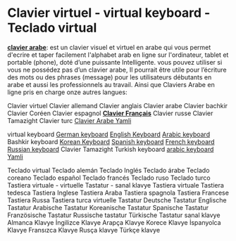 # Clavier virtuel - virtual keyboard - Teclado virtual

[**clavier arabe**](https://www.clavier-arabe.co): est un clavier visuel et virtuel en arabe qui vous permet d'ecrire et taper facilement l'alphabet arab en ligne sur l'ordinateur, tablet et portable (phone), doté d’une puissante Intelligente. vous pouvez utiliser si vous ne possédez pas d’un clavier arabe, Il pourrait être utile pour l’écriture des mots ou des phrases (message) pour les utilisateurs débutants en arabe et aussi les professionnels au travail. Ainsi que Claviers Arabe en ligne pris en charge onze autres langues:

Clavier virtuel
Clavier allemand
Clavier anglais
Clavier arabe
Clavier bachkir
Clavier Coréen
Clavier espagnol
[**Clavier Français**](https://www.clavier-arabe.co/p/clavier-francais.html)
Clavier russe
Clavier Tamazight
Clavier turc
[Clavier Arabe Yamli](https://www.clavier-arabe.co/p/yamli.html)


virtual keyboard
[German keyboard](https://www.clavier-arabe.co/p/german-keyboard.html)
[English Keyboard](https://www.clavier-arabe.co/p/english-keyboard.html)
[Arabic keyboard](https://www.clavier-arabe.co/p/arabic-keyboard.html)
Bashkir keyboard
[Korean Keyboard](https://www.clavier-arabe.co/p/korean-keyboard.html)
[Spanish keyboard](https://www.clavier-arabe.co/p/spanish-keyboard.html)
[French keyboard](https://www.clavier-arabe.co/p/french-keyboard.html)
[Russian keyboard](https://www.clavier-arabe.co/p/russian-keyboard.html)
Clavier Tamazight
Turkish keyboard
[arabic keyboard Yamli](https://www.clavier-arabe.co/p/arabic-keyboard-yamli.html)


Teclado virtual
Teclado alemán
Teclado Inglés
Teclado árabe
Teclado coreano
Teclado español
Teclado francés
Teclado ruso
Teclado turco
Tastiera virtuale - virtuelle Tastatur - sanal klavye
Tastiera virtuale
Tastiera tedesca
Tastiera Inglese
Tastiera Araba
Tastiera spagnola
Tastiera Francese
Tastiera Russa
Tastiera turca
virtuelle Tastatur
Deutsche Tastatur
Englische Tastatur
Arabische Tastatur
Koreanische Tastatur
Spanische Tastatur
Französische Tastatur
Russische tastatur
Türkische Tastatur
sanal klavye
Almanca Klavye
İngilizce Klavye
Arapça Klavye
Korece Klavye
İspanyolca Klavye
Fransızca Klavye
Rusça klavye
Türkçe klavye
